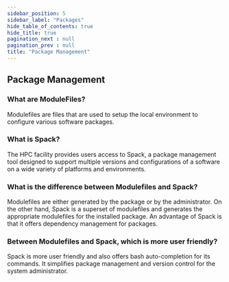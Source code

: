 ```yaml
---
sidebar_position: 5
sidebar_label: "Packages"
hide_table_of_contents: true
hide_title: true
pagination_next : null
pagination_prev : null
title: "Package Management"
---
```


## Package Management

### What are ModuleFiles?

Modulefiles are files that are used to setup the local environment to configure various software packages.

### What is Spack?

The HPC facility provides users access to Spack, a package management tool designed to support multiple versions and configurations of a software on a wide variety of platforms and environments.

### What is the difference between Modulefiles and Spack?

Modulefiles are either generated by the package or by the administrator. On the other hand, Spack is a superset of modulefiles and generates the appropriate modulefiles for the installed package. An advantage of Spack is that it offers dependency management for packages.


### Between Modulefiles and Spack, which is more user friendly? 

Spack is more user friendly and also offers bash auto-completion for its commands. It simplifies package management and version control for the system administrator.

